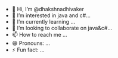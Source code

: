 - 👋 Hi, I’m @dhakshnadhivaker
- 👀 I’m interested in java and c#...
- 🌱 I’m currently learning ...
- 💞️ I’m looking to collaborate on java&c#...
- 📫 How to reach me ...
- 😄 Pronouns: ...
- ⚡ Fun fact: ...

<!---
dhakshnadhivaker/dhakshnadhivaker is a ✨ special ✨ repository because its `README.md` (this file) appears on your GitHub profile.
You can click the Preview link to take a look at your changes.
--->
